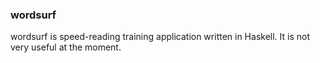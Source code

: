### wordsurf

wordsurf is speed-reading training application written in Haskell. It is not
very useful at the moment.
